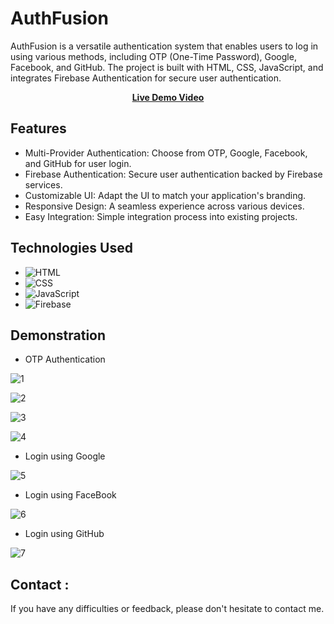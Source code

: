 # AuthFusion

AuthFusion is a versatile authentication system that enables users to log in using various methods, including OTP (One-Time Password), Google, Facebook, and GitHub. The project is built with HTML, CSS, JavaScript, and integrates Firebase Authentication for secure user authentication.
<p align="center">
 <strong> <a href="https://www.linkedin.com/posts/saksham-gupta24_codeclause-login-authfusion-activity-7098976647072157696-FCVp?utm_source=share&utm_medium=member_desktop">Live Demo Video</a></strong>

## Features

- Multi-Provider Authentication: Choose from OTP, Google, Facebook, and GitHub for user login.
- Firebase Authentication: Secure user authentication backed by Firebase services.
- Customizable UI: Adapt the UI to match your application's branding.
- Responsive Design: A seamless experience across various devices.
- Easy Integration: Simple integration process into existing projects.

## Technologies Used
- ![HTML](https://img.shields.io/badge/HTML-Code-orange?style=flat-square&logo=html5)
- ![CSS](https://img.shields.io/badge/CSS-Styles-blue?style=flat-square&logo=css3)
- ![JavaScript](https://img.shields.io/badge/JavaScript-Logic-yellow?style=flat-square&logo=javascript)
- ![Firebase](https://img.shields.io/badge/Firebase-Database-red?style=flat-square&logo=firebase)

## Demonstration

- OTP Authentication

![1](https://github.com/Saksham-Gupta-24/AuthFusion/assets/114461220/2a1ceac8-fd00-4863-9d91-4d68cd9da672)

![2](https://github.com/Saksham-Gupta-24/AuthFusion/assets/114461220/08600a4e-a4c9-427b-86bb-5d793f4098a0)

![3](https://github.com/Saksham-Gupta-24/AuthFusion/assets/114461220/d8f1e2ee-8999-4e40-bb96-e43e39d61401)

![4](https://github.com/Saksham-Gupta-24/AuthFusion/assets/114461220/68792b92-ae02-4497-b5d9-9afed34d4a84)


- Login using Google
  
![5](https://github.com/Saksham-Gupta-24/AuthFusion/assets/114461220/7159dec2-c5f5-4926-91f1-d39e9b0df8ff)


- Login using FaceBook

![6](https://github.com/Saksham-Gupta-24/AuthFusion/assets/114461220/6a64702d-6dae-4279-a189-e4e35fb59c99)


- Login using GitHub

![7](https://github.com/Saksham-Gupta-24/AuthFusion/assets/114461220/5531f74a-4047-43e7-9ce7-657695509c5a)


## Contact :

If you have any difficulties or feedback, please don't hesitate to contact me. 
